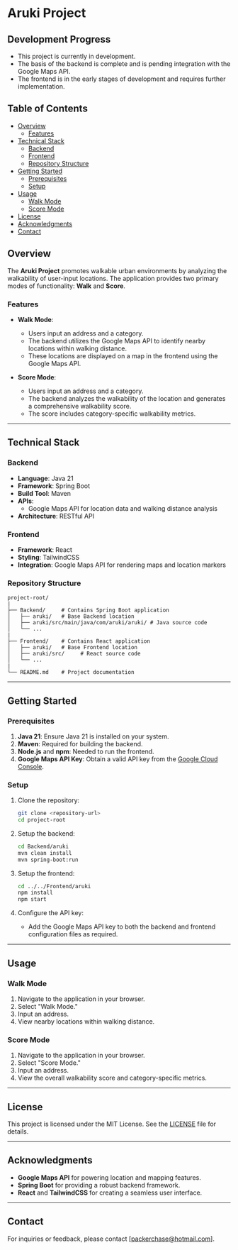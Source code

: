 # Aruki Project

## Development Progress
- This project is currently in development.
- The basis of the backend is complete and is pending integration with the Google Maps API.
- The frontend is in the early stages of development and requires further implementation.

## Table of Contents
- [Overview](#overview)
  - [Features](#features)
- [Technical Stack](#technical-stack)
    - [Backend](#backend)
    - [Frontend](#frontend)
    - [Repository Structure](#repository-structure)
- [Getting Started](#getting-started)
    - [Prerequisites](#prerequisites)
    - [Setup](#setup)
- [Usage](#usage)
    - [Walk Mode](#walk-mode)
    - [Score Mode](#score-mode)
- [License](#license)
- [Acknowledgments](#acknowledgments)
- [Contact](#contact)

## Overview
The **Aruki Project** promotes walkable urban environments by analyzing the walkability of user-input locations. The application provides two primary modes of functionality: **Walk** and **Score**.

### Features
- **Walk Mode**: 
  - Users input an address and a category.
  - The backend utilizes the Google Maps API to identify nearby locations within walking distance.
  - These locations are displayed on a map in the frontend using the Google Maps API.

- **Score Mode**:
  - Users input an address and a category.
  - The backend analyzes the walkability of the location and generates a comprehensive walkability score.
  - The score includes category-specific walkability metrics.

---

## Technical Stack

### Backend
- **Language**: Java 21
- **Framework**: Spring Boot
- **Build Tool**: Maven
- **APIs**:
  - Google Maps API for location data and walking distance analysis
- **Architecture**: RESTful API

### Frontend
- **Framework**: React
- **Styling**: TailwindCSS
- **Integration**: Google Maps API for rendering maps and location markers

### Repository Structure
```
project-root/
|
├── Backend/     # Contains Spring Boot application
│   ├── aruki/   # Base Backend location 
│   ├── aruki/src/main/java/com/aruki/aruki/ # Java source code
│   └── ...
|
├── Frontend/    # Contains React application
│   ├── aruki/   # Base Frontend location
│   ├── aruki/src/     # React source code
│   └── ...
|
└── README.md    # Project documentation
```

---

## Getting Started

### Prerequisites
1. **Java 21**: Ensure Java 21 is installed on your system.
2. **Maven**: Required for building the backend.
3. **Node.js** and **npm**: Needed to run the frontend.
4. **Google Maps API Key**: Obtain a valid API key from the [Google Cloud Console](https://console.cloud.google.com/).

### Setup
1. Clone the repository:
   ```bash
   git clone <repository-url>
   cd project-root
   ```

2. Setup the backend:
   ```bash
   cd Backend/aruki
   mvn clean install
   mvn spring-boot:run
   ```

3. Setup the frontend:
   ```bash
   cd ../../Frontend/aruki
   npm install
   npm start
   ```

4. Configure the API key:
   - Add the Google Maps API key to both the backend and frontend configuration files as required.

---

## Usage

### Walk Mode
1. Navigate to the application in your browser.
2. Select "Walk Mode."
3. Input an address.
4. View nearby locations within walking distance.

### Score Mode
1. Navigate to the application in your browser.
2. Select "Score Mode."
3. Input an address.
4. View the overall walkability score and category-specific metrics.

---

## License
This project is licensed under the MIT License. See the [LICENSE](LICENSE) file for details.

---

## Acknowledgments
- **Google Maps API** for powering location and mapping features.
- **Spring Boot** for providing a robust backend framework.
- **React** and **TailwindCSS** for creating a seamless user interface.

---

## Contact
For inquiries or feedback, please contact [packerchase@hotmail.com].

